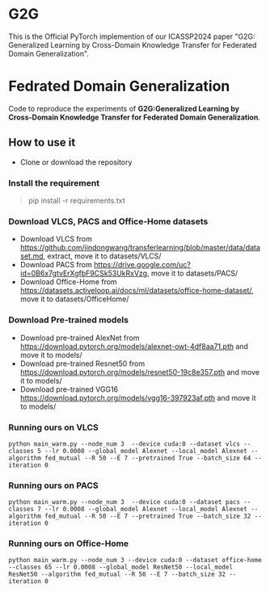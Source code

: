 # G2G
This is the Official PyTorch implemention of our ICASSP2024 paper "G2G: Generalized Learning by Cross-Domain Knowledge Transfer for Federated Domain Generalization".

# Fedrated Domain Generalization
Code to reproduce the experiments of **G2G:Generalized Learning by Cross-Domain Knowledge Transfer for Federated Domain Generalization**.
## How to use it
* Clone or download the repository
### Install the requirement
 >  pip install -r requirements.txt
### Download VLCS, PACS and Office-Home datasets
* Download VLCS from https://github.com/jindongwang/transferlearning/blob/master/data/dataset.md, extract, move it to datasets/VLCS/
* Download PACS from https://drive.google.com/uc?id=0B6x7gtvErXgfbF9CSk53UkRxVzg, move it to datasets/PACS/
* Download Office-Home from https://datasets.activeloop.ai/docs/ml/datasets/office-home-dataset/, move it to datasets/OfficeHome/
### Download Pre-trained models
* Download pre-trained AlexNet from https://download.pytorch.org/models/alexnet-owt-4df8aa71.pth and move it to models/
* Download pre-trained Resnet50 from https://download.pytorch.org/models/resnet50-19c8e357.pth and move it to models/
* Download pre-trained VGG16 https://download.pytorch.org/models/vgg16-397923af.pth and move it to models/
### Running ours on VLCS
``` 
python main_warm.py --node_num 3  --device cuda:0 --dataset vlcs --classes 5 --lr 0.0008 --global_model Alexnet --local_model Alexnet --algorithm fed_mutual --R 50 --E 7 --pretrained True --batch_size 64 --iteration 0 
```
### Running ours on PACS
``` 
python main_warm.py --node_num 3  --device cuda:0 --dataset pacs --classes 7 --lr 0.0008 --global_model Alexnet --local_model Alexnet --algorithm fed_mutual --R 50 --E 7 --pretrained True --batch_size 32 --iteration 0 
```
### Running ours on Office-Home
``` 
python main_warm.py --node_num 3 --device cuda:0 --dataset office-home --classes 65 --lr 0.0008 --global_model ResNet50 --local_model ResNet50 --algorithm fed_mutual --R 50 --E 7 --batch_size 32 --iteration 0 
```


